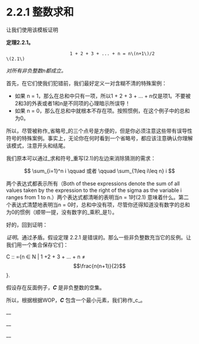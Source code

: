# 2.2.1 整数求和

让我们使用该模板证明

**定理2.2.1。**

                            1 + 2 + 3 + ... + n = n\(n+1\)/2                                     \(2.1\)

_对所有非负整数n都成立。_

首先，在它们使我们犯错前，我们最好定义一对含糊不清的特殊案例：

* 如果 n = 1，那么在总和中只有一项，所以1 + 2 + 3 + ... + n仅是项1。不要被2和3的外表或者1和n是不同项的心理暗示所误导！
* 如果 n = 0，那么在总和中就根本不存在项。按照惯例，在这个例子中的总和为0。

所以，尽管被称作_省略号_的三个点号是方便的，但是你必须注意这些带有误导性符号的特殊案例。事实上，无论你在何时看到一个省略号，都应该注意确认你理解该模式，注意开头和结尾。

我们原本可以通过_求和符号_重写\(2.1\)的左边来消除猜测的需求：

$$
\sum_{i=1}^n i    \qquad 或者  \qquad \sum_{1\leq i\leq n} i
$$

两个表达式都表示所有（Both of these expressions denote the sum of all values taken by the expression to the right of the sigma as the variable i ranges from 1 to n.）两个表达式都清晰的表明当n = 1时\(2.1\) 意味着什么。第二个表达式清楚地表明当n = 0时，总和中没有项，尽管你还得知道没有数字的总和为0的惯例（顺带一提，没有数字的_乘积_是1）。

好的，回到证明：

_证明_。通过矛盾。假设定理 2.2.1 是错误的。那么一些非负整数充当它的反例。让我们用一个集合保存它们：

 C :: ={n ∈ N \| 1 +2 + 3 + ... + n ≠ $$\frac{n(n+1)}{2}$$ }.

假设存在反面例子，_**C**_ 是非负整数的空集。 

所以，根据根据WOP，_**C**_ 包含一个最小元素，我们称作_c_。



\_\_

\_\_



\_\_









